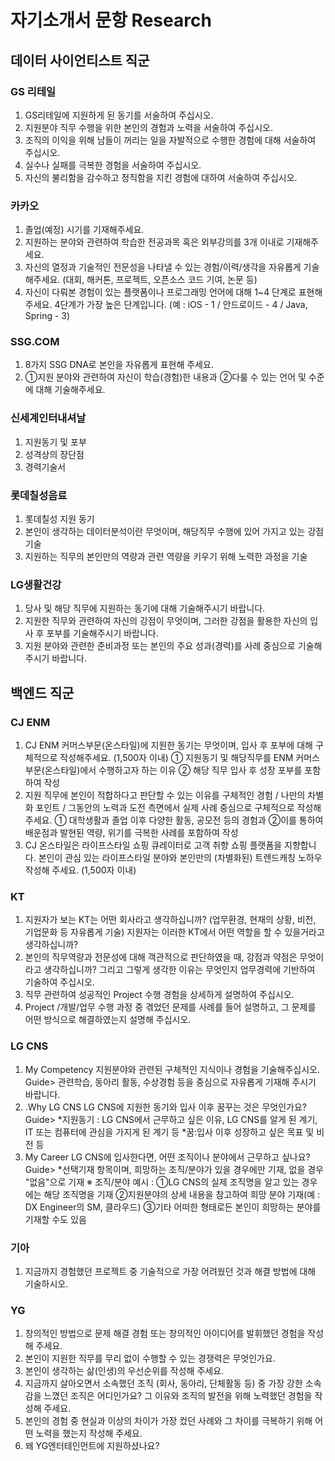 # 자기소개서 문항 Research

## 데이터 사이언티스트 직군

### GS 리테일

1. GS리테일에 지원하게 된 동기를 서술하여 주십시오.
2. 지원분야 직무 수행을 위한 본인의 경험과 노력을 서술하여 주십시오.
3. 조직의 이익을 위해 남들이 꺼리는 일을 자발적으로 수행한 경험에 대해 서술하여 주십시오.
4. 실수나 실패를 극복한 경험을 서술하여 주십시오.
5. 자신의 불리함을 감수하고 정직함을 지킨 경험에 대하여 서술하여 주십시오.

### 카카오

1. 졸업(예정) 시기를 기재해주세요.
2. 지원하는 분야와 관련하여 학습한 전공과목 혹은 외부강의를 3개 이내로 기재해주세요.
3. 자신의 열정과 기술적인 전문성을 나타낼 수 있는 경험/이력/생각을 자유롭게 기술해주세요.
   (대회, 해커톤, 프로젝트, 오픈소스 코드 기여, 논문 등)
4.  자신이 다뤄본 경험이 있는 플랫폼이나 프로그래밍 언어에 대해 1~4 단계로 표현해주세요. 4단계가 가장 높은 단계입니다.
   (예 : iOS - 1 / 안드로이드 - 4 / Java, Spring - 3)

### SSG.COM

1. 8가지 SSG DNA로 본인을 자유롭게 표현해 주세요.
2. ①지원 분야와 관련하여 자신이 학습(경험)한 내용과 ②다룰 수 있는 언어 및 수준에 대해 기술해주세요.

### 신세계인터내셔날

1. 지원동기 및 포부
2. 성격상의 장단점
3. 경력기술서

### 롯데칠성음료

1. 롯데칠성 지원 동기
2. 본인이 생각하는 데이터분석이란 무엇이며, 해당직무 수행에 있어 가지고 있는 강점 기술
3. 지원하는 직무의 본인만의 역량과 관련 역량을 키우기 위해 노력한 과정을 기술

### LG생활건강

1. 당사 및 해당 직무에 지원하는 동기에 대해 기술해주시기 바랍니다.
2. 지원한 직무와 관련하여 자신의 강점이 무엇이며, 그러한 강점을 활용한 자신의 입사 후 포부를 기술해주시기 바랍니다.
3. 지원 분야와 관련한 준비과정 또는 본인의 주요 성과(경력)를 사례 중심으로 기술해주시기 바랍니다.

## 백엔드 직군

### CJ ENM

1. CJ ENM 커머스부문(온스타일)에 지원한 동기는 무엇이며, 입사 후 포부에 대해 구체적으로 작성해주세요. (1,500자 이내) ① 지원동기 및 해당직무를 ENM 커머스부문(온스타일)에서 수행하고자 하는 이유 ② 해당 직무 입사 후 성장 포부를 포함하여 작성
2. 지원 직무에 본인이 적합하다고 판단할 수 있는 이유를 구체적인 경험 / 나만의 차별화 포인트 / 그동안의 노력과 도전 측면에서 실제 사례 중심으로 구체적으로 작성해 주세요. ① 대학생활과 졸업 이후 다양한 활동, 공모전 등의 경험과 ②이를 통하여 배운점과 발현된 역량, 위기를 극복한 사례를 포함하여 작성
3.  CJ 온스타일은 라이프스타일 쇼핑 큐레이터로 고객 취향 쇼핑 플랫폼을 지향합니다. 본인이 관심 있는 라이프스타일 분야와 본인만의 (차별화된) 트렌드캐칭 노하우 작성해 주세요. (1,500자 이내)

### KT

1. 지원자가 보는 KT는 어떤 회사라고 생각하십니까? (업무환경, 현재의 상황, 비전, 기업문화 등 자유롭게 기술)  지원자는 이러한 KT에서 어떤 역할을 할 수 있을거라고 생각하십니까?
2. 본인의 직무역량과 전문성에 대해 객관적으로 판단하였을 때, 강점과 약점은 무엇이라고 생각하십니까? 그리고 그렇게 생각한 이유는 무엇인지 업무경력에 기반하여 기술하여 주십시오.
3.  직무 관련하여 성공적인 Project 수행 경험을 상세하게 설명하여 주십시오.
4. Project /개발/업무 수행 과정 중 겪었던 문제를 사례를 들어 설명하고, 그 문제를 어떤 방식으로 해결하였는지 설명해 주십시오.

### LG CNS

1. My Competency 지원분야와 관련된 구체적인 지식이나 경험을 기술해주십시오.
   Guide> 관련학습, 동아리 활동, 수상경험 등을 중심으로 자유롭게 기재해 주시기 바랍니다.
2. .Why LG CNS LG CNS에 지원한 동기와 입사 이후 꿈꾸는 것은 무엇인가요?
   Guide> *지원동기 : LG CNS에서 근무하고 싶은 이유, LG CNS를 알게 된 계기, IT 또는 컴퓨터에 관심을 가지게 된 계기 등 *꿈:입사 이후 성장하고 싶은 목표 및 비전 등
3. My Career LG CNS에 입사한다면, 어떤 조직이나 분야에서 근무하고 싶나요?
   Guide> *선택기재 항목이며, 희망하는 조직/분야가 있을 경우에만 기재, 없을 경우 "없음"으로 기재 ※ 조직/분야 예시 : ①LG CNS의 실제 조직명을 알고 있는 경우에는 해당 조직명을 기재 ②지원분야의 상세 내용을 참고하여 희망 분야 기재(예 : DX Engineer의 SM, 클라우드) ③기타 어떠한 형태로든 본인이 희망하는 분야를 기재할 수도 있음

### 기아

1. 지금까지 경험했던 프로젝트 중 기술적으로 가장 어려웠던 것과 해결 방법에 대해 기술하시오.

### YG

1. 창의적인 방법으로 문제 해결 경험 또는 창의적인 아이디어를 발휘했던 경험을 작성해 주세요. 
2. 본인이 지원한 직무를 무리 없이 수행할 수 있는 경쟁력은 무엇인가요.
3. 본인이 생각하는 삶(인생)의 우선순위를 작성해 주세요.
4. 지금까지 살아오면서 소속했던 조직 (회사, 동아리, 단체활동 등) 중 가장 강한 소속감을 느꼈던 조직은 어디인가요? 그 이유와 조직의 발전을 위해 노력했던 경험을 작성해 주세요. 
5. 본인의 경험 중 현실과 이상의 차이가 가장 컸던 사례와 그 차이를 극복하기 위해 어떤 노력을 했는지 작성해 주세요. 
6. 왜 YG엔터테인먼트에 지원하셨나요? 